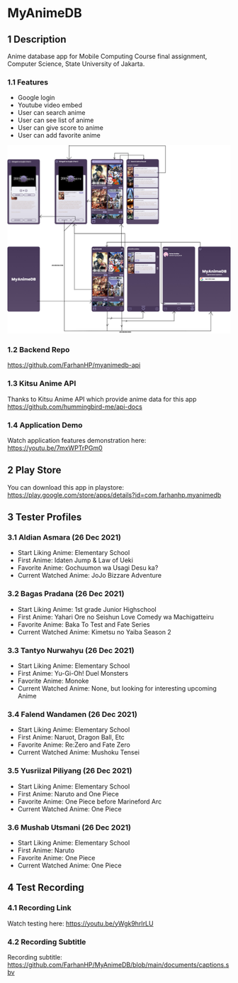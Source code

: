 # MyAnimeDB

## 1 Description

Anime database app for Mobile Computing Course final assignment, Computer Science, State University of Jakarta.

### 1.1 Features

- Google login
- Youtube video embed
- User can search anime
- User can see list of anime
- User can give score to anime
- User can add favorite anime

![](https://github.com/FarhanHP/MyAnimeDB/blob/main/documents/MyAnimeDBMockup-v2.jpg)

### 1.2 Backend Repo
https://github.com/FarhanHP/myanimedb-api

### 1.3 Kitsu Anime API
Thanks to Kitsu Anime API which provide anime data for this app
https://github.com/hummingbird-me/api-docs

### 1.4 Application Demo
Watch application features demonstration here: https://youtu.be/7mxWPTrPGm0

## 2 Play Store
You can download this app in playstore: https://play.google.com/store/apps/details?id=com.farhanhp.myanimedb

## 3 Tester Profiles

### 3.1 Aldian Asmara (26 Dec 2021)
- Start Liking Anime: Elementary School
- First Anime: Idaten Jump & Law of Ueki
- Favorite Anime: Gochuumon wa Usagi Desu ka?
- Current Watched Anime: JoJo Bizzare Adventure

### 3.2 Bagas Pradana (26 Dec 2021)
- Start Liking Anime: 1st grade Junior Highschool
- First Anime: Yahari Ore no Seishun Love Comedy wa Machigatteiru
- Favorite Anime: Baka To Test and Fate Series
- Current Watched Anime: Kimetsu no Yaiba Season 2

### 3.3 Tantyo Nurwahyu (26 Dec 2021)
- Start Liking Anime: Elementary School
- First Anime: Yu-Gi-Oh! Duel Monsters
- Favorite Anime: Monoke
- Current Watched Anime: None, but looking for interesting upcoming Anime

### 3.4 Falend Wandamen (26 Dec 2021)
- Start Liking Anime: Elementary School
- First Anime: Naruot, Dragon Ball, Etc
- Favorite Anime: Re:Zero and Fate Zero
- Current Watched Anime: Mushoku Tensei

### 3.5 Yusriizal Piliyang (26 Dec 2021)
- Start Liking Anime: Elementary School
- First Anime: Naruto and One Piece
- Favorite Anime: One Piece before Marineford Arc
- Current Watched Anime: One Piece

### 3.6 Mushab Utsmani (26 Dec 2021)
- Start Liking Anime: Elementary School
- First Anime: Naruto
- Favorite Anime: One Piece
- Current Watched Anime: One Piece

## 4 Test Recording

### 4.1 Recording Link

Watch testing here: https://youtu.be/yWgk9hrIrLU

### 4.2 Recording Subtitle

Recording subtitle: https://github.com/FarhanHP/MyAnimeDB/blob/main/documents/captions.sbv

